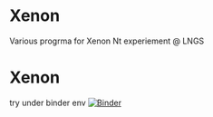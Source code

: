 # Xenon
Various progrma for Xenon Nt experiement @ LNGS 
# Xenon
try under binder env
[![Binder](https://mybinder.org/badge_logo.svg)](https://mybinder.org/v2/gh/odadoun/Xenon/HEAD)

